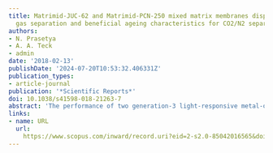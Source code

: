 ```yaml
---
title: Matrimid-JUC-62 and Matrimid-PCN-250 mixed matrix membranes displaying light-responsive
  gas separation and beneficial ageing characteristics for CO2/N2 separation
authors:
- N. Prasetya
- A. A. Teck
- admin
date: '2018-02-13'
publishDate: '2024-07-20T10:53:32.406331Z'
publication_types:
- article-journal
publication: '*Scientific Reports*'
doi: 10.1038/s41598-018-21263-7
abstract: 'The performance of two generation-3 light-responsive metal-organic framework (MOF), namely JUC-62 and PCN-250, was investigated in a mixed matrix membrane (MMM) form. Both of them were incorporated inside the matrimid as the polymer matrix. Using our custom-designed membrane testing cell, it was observed that the MMMs showed up to 9% difference in CO2 permeability between its pristine and UV-irradiated condition. This shows that the light-responsive ability of the light-responsive MOFs could still be maintained. Thus, this finding is applicable in designing a smart material. Apart from that, the MMMs also has the potential to be applied for post-combustion carbon capture. At loadings up to 15 wt%, both CO2 permeability and CO2/N2 ideal selectivity could be significantly improved and surpassed the value exhibited by most of the MOF-matrimid MMM. Lastly the long term performance of the MMM was also evaluated and it was observed that both MMM could maintain their performance up to 1 month with only a slight decrease in CO2 permeability observed for 10 wt% PCN-250-matrimid. This study then opens up the possibility to fabricate a novel anti-aging multifunctional membrane material that is applicable as a smart material and also in post combustion carbon capture applications.'
links:
- name: URL
  url: 
    https://www.scopus.com/inward/record.uri?eid=2-s2.0-85042016565&doi=10.1038%2fs41598-018-21263-7&partnerID=40&md5=213989e023b120a4c97328ea7cc360df
---
```


